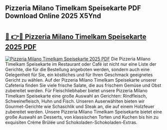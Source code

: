 ## Pizzeria Milano Timelkam Speisekarte PDF Download Online 2025 X5Ynd

# <h2><a href="http://gc9z1o.nevu.top/?p=Pizzeria+Milano+Timelkam+Speisekarte">🔗 👉🔴 Pizzeria Milano Timelkam Speisekarte 2025 PDF</a></h2>

[![Pizzeria Milano Timelkam Speisekarte 2025 PDF](https://i.imgur.com/dBaPXMq.png)](http://gc9z1o.nevu.top/?p=Pizzeria+Milano+Timelkam+Speisekarte)
Die Pizzeria Milano Timelkam Speisekarte im Restaurant oder Café ist nicht nur eine Liste der Gerichte, die für die Bestellung angeboten werden, sondern auch eine Gelegenheit für Sie, ein köstliches und für Ihren Geschmack geeignetes Gericht zu wählen. Auf der Pizzeria Milano Timelkam Speisekarte unserer Cafeteria finden Sie viele frische Salate, die aus frischem Gemüse und Obst zubereitet werden. Für Fleischliebhaber bietet unsere Pizzeria Milano Timelkam Speisekarte eine große Auswahl an Gerichten: Rindfleisch, Schweinefleisch, Huhn und Fisch. Unseren Auserwählten bieten wir Gourmet-Gerichte wie Schaschlik und Steak an, die auf einem Holzfeuer zubereitet werden. Unsere Pizzeria Milano Timelkam Speisekarte bietet eine große Auswahl an Desserts, von klassischen Torten und Kuchen bis hin zu exquisiten Crème Brûlée und Schokoladen-Schokoladen-Extras.
